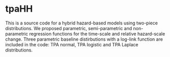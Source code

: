 # tpaHH
This is a source code for a hybrid hazard-based models using two-piece distributions. 
We proposed parametric, semi-parametric and non-parametric regression functions for the time-scale and relative hazard-scale change. 
Three parametric baseline distirbutions with  a log-link function are included in the code: TPA normal, TPA logistic and TPA Laplace distributions. 
